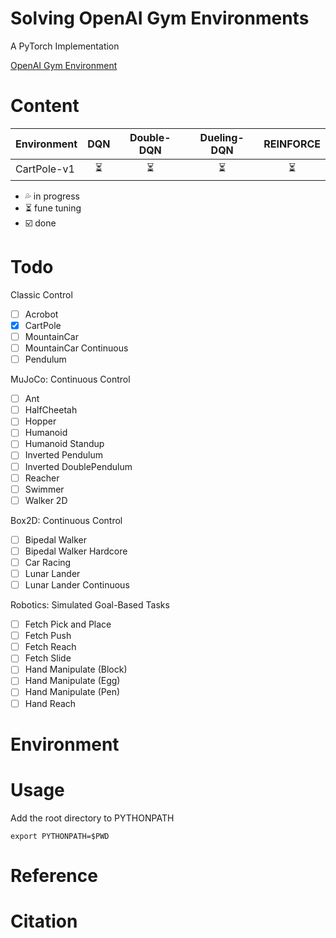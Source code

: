 # Solving OpenAI Gym Environments
A PyTorch Implementation

[OpenAI Gym Environment](https://gym.openai.com/envs "OpenAI Gym Environment Homepage")



# Content

|Environment|DQN|Double-DQN|Dueling-DQN|REINFORCE|
|---|:-:|:-:|:-:|:-:|
|CartPole-v1|:hourglass_flowing_sand:|:hourglass_flowing_sand:|:hourglass_flowing_sand:|:hourglass_flowing_sand:|

- :sweat_drops: in progress
- :hourglass_flowing_sand: fune tuning
- :ballot_box_with_check: done

# Todo
Classic Control
- [ ] Acrobot
- [x] CartPole
- [ ] MountainCar
- [ ] MountainCar Continuous
- [ ] Pendulum

MuJoCo: Continuous Control
- [ ] Ant
- [ ] HalfCheetah
- [ ] Hopper
- [ ] Humanoid
- [ ] Humanoid Standup
- [ ] Inverted Pendulum
- [ ] Inverted DoublePendulum
- [ ] Reacher
- [ ] Swimmer
- [ ] Walker 2D

Box2D: Continuous Control
- [ ] Bipedal Walker
- [ ] Bipedal Walker Hardcore
- [ ] Car Racing
- [ ] Lunar Lander
- [ ] Lunar Lander Continuous

Robotics: Simulated Goal-Based Tasks
- [ ] Fetch Pick and Place
- [ ] Fetch Push
- [ ] Fetch Reach
- [ ] Fetch Slide
- [ ] Hand Manipulate (Block)
- [ ] Hand Manipulate (Egg)
- [ ] Hand Manipulate (Pen)
- [ ] Hand Reach

# Environment

# Usage
Add the root directory to PYTHONPATH
```
export PYTHONPATH=$PWD
```

# Reference

# Citation

